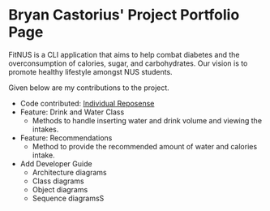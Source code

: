 # Bryan Castorius' Project Portfolio Page

FitNUS is a CLI application that aims to help combat diabetes and the overconsumption of calories, sugar, and
carbohydrates. Our vision is to promote healthy lifestyle amongst NUS students.

Given below are my contributions to the project.
* Code contributed: [Individual Reposense](https://nus-cs2113-ay2324s2.github.io/tp-dashboard/?search=w14&sort=groupTitle&sortWithin=title&timeframe=commit&mergegroup=&groupSelect=groupByRepos&breakdown=true&checkedFileTypes=docs~functional-code~test-code~other&since=2024-02-23)
* Feature: Drink and Water Class
  * Methods to handle inserting water and drink volume and viewing the intakes.
* Feature: Recommendations
  * Method to provide the recommended amount of water and calories intake.
* Add Developer Guide
  * Architecture diagrams
  * Class diagrams
  * Object diagrams
  * Sequence diagramsS